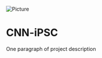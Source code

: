 ![Picture](https://github.com/OxfordDiabetes/CNN-iPSC/tree/master/images/HNF_logo.jpg)
# CNN-iPSC

One paragraph of project description
